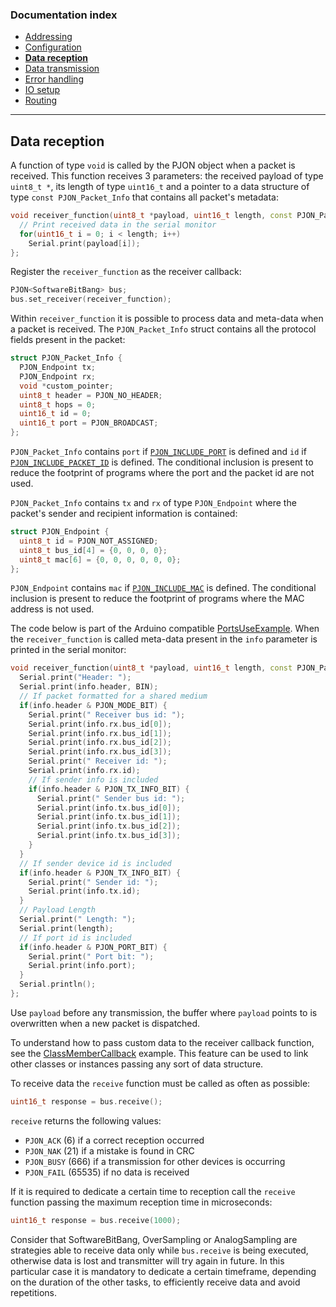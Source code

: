 
### Documentation index
- [Addressing](/documentation/addressing.md)
- [Configuration](/documentation/configuration.md)
- **[Data reception](/documentation/data-reception.md)**
- [Data transmission](/documentation/data-transmission.md)
- [Error handling](/documentation/error-handling.md)
- [IO setup](/documentation/io-setup.md)
- [Routing](/documentation/routing.md)

---

## Data reception
A function of type `void` is called by the PJON object when a packet is received. This function receives 3 parameters: the received payload of type `uint8_t *`, its length of type `uint16_t` and a pointer to a data structure of type `const PJON_Packet_Info` that contains all packet's metadata:

```cpp
void receiver_function(uint8_t *payload, uint16_t length, const PJON_Packet_Info &info) {
  // Print received data in the serial monitor
  for(uint16_t i = 0; i < length; i++)
    Serial.print(payload[i]);
};
```

Register the `receiver_function` as the receiver callback:
```cpp
PJON<SoftwareBitBang> bus;
bus.set_receiver(receiver_function);
```

Within `receiver_function` it is possible to process data and meta-data when a packet is received. The `PJON_Packet_Info` struct contains all the protocol fields present in the packet:

```cpp
struct PJON_Packet_Info {
  PJON_Endpoint tx;
  PJON_Endpoint rx;
  void *custom_pointer;
  uint8_t header = PJON_NO_HEADER;
  uint8_t hops = 0;
  uint16_t id = 0;
  uint16_t port = PJON_BROADCAST;
};
```
`PJON_Packet_Info` contains `port` if [`PJON_INCLUDE_PORT`](/documentation/configuration.md#network-service-identification) is defined and `id` if [`PJON_INCLUDE_PACKET_ID`](/documentation/configuration.md#packet-identification) is defined. The conditional inclusion is present to reduce the footprint of programs where the port and the packet id are not used.

`PJON_Packet_Info` contains `tx` and `rx` of type `PJON_Endpoint` where the packet's sender and recipient information is contained:
```cpp
struct PJON_Endpoint {
  uint8_t id = PJON_NOT_ASSIGNED;
  uint8_t bus_id[4] = {0, 0, 0, 0};
  uint8_t mac[6] = {0, 0, 0, 0, 0, 0};
};
```
`PJON_Endpoint` contains `mac` if [`PJON_INCLUDE_MAC`](/documentation/configuration.md#hardware-identification) is defined. The conditional inclusion is present to reduce the footprint of programs where the MAC address is not used.

The code below is part of the Arduino compatible [PortsUseExample](/examples/ARDUINO/Network/SoftwareBitBang/PortsUseExample/Receiver/Receiver.ino). When the `receiver_function` is called meta-data present in the `info` parameter is printed in the serial monitor:
```cpp
void receiver_function(uint8_t *payload, uint16_t length, const PJON_Packet_Info &info) {
  Serial.print("Header: ");
  Serial.print(info.header, BIN);
  // If packet formatted for a shared medium
  if(info.header & PJON_MODE_BIT) {
    Serial.print(" Receiver bus id: ");
    Serial.print(info.rx.bus_id[0]);
    Serial.print(info.rx.bus_id[1]);
    Serial.print(info.rx.bus_id[2]);
    Serial.print(info.rx.bus_id[3]);
    Serial.print(" Receiver id: ");
    Serial.print(info.rx.id);
    // If sender info is included
    if(info.header & PJON_TX_INFO_BIT) {
      Serial.print(" Sender bus id: ");
      Serial.print(info.tx.bus_id[0]);
      Serial.print(info.tx.bus_id[1]);
      Serial.print(info.tx.bus_id[2]);
      Serial.print(info.tx.bus_id[3]);
    }
  }
  // If sender device id is included
  if(info.header & PJON_TX_INFO_BIT) {
    Serial.print(" Sender id: ");
    Serial.print(info.tx.id);
  }
  // Payload Length
  Serial.print(" Length: ");
  Serial.print(length);
  // If port id is included
  if(info.header & PJON_PORT_BIT) {
    Serial.print(" Port bit: ");
    Serial.print(info.port);
  }
  Serial.println();
};
```
Use `payload` before any transmission, the buffer where `payload` points to is overwritten when a new packet is dispatched.

To understand how to pass custom data to the receiver callback function, see the [ClassMemberCallback](../examples/ARDUINO/Local/SoftwareBitBang/ClassMemberCallback) example. This feature can be used to link other classes or instances passing any sort of data structure.

To receive data the `receive` function must be called as often as possible:
```cpp
uint16_t response = bus.receive();
```
`receive` returns the following values:
- `PJON_ACK` (6) if a correct reception occurred
- `PJON_NAK` (21) if a mistake is found in CRC
- `PJON_BUSY` (666) if a transmission for other devices is occurring
- `PJON_FAIL` (65535) if no data is received

If it is required to dedicate a certain time to reception call the `receive` function passing the maximum reception time in microseconds:
```cpp
uint16_t response = bus.receive(1000);
```
Consider that SoftwareBitBang, OverSampling or AnalogSampling are strategies able to receive data only while `bus.receive` is being executed, otherwise data is lost and transmitter will try again in future. In this particular case it is mandatory to dedicate a certain timeframe, depending on the duration of the other tasks, to efficiently receive data and avoid repetitions.
